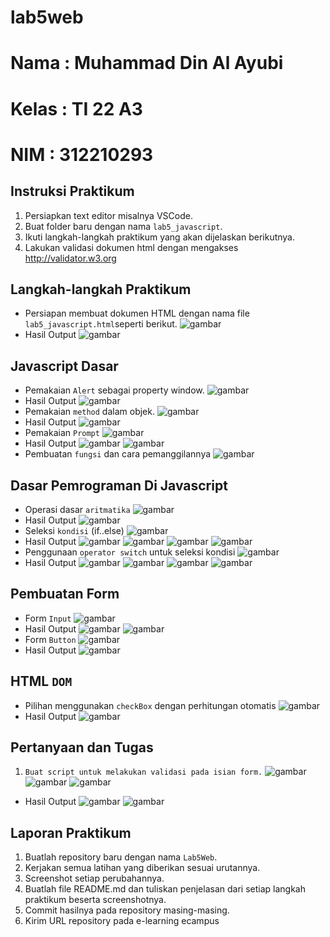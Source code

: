 # lab5web
# Nama : Muhammad Din Al Ayubi
# Kelas : TI 22 A3
# NIM : 312210293

## Instruksi Praktikum
1. Persiapkan text editor misalnya VSCode.
2. Buat folder baru dengan nama ```lab5_javascript```.
3. Ikuti langkah-langkah praktikum yang akan dijelaskan berikutnya.
4. Lakukan validasi dokumen html dengan mengakses http://validator.w3.org
## Langkah-langkah Praktikum
* Persiapan membuat dokumen HTML dengan nama file ```lab5_javascript.html```seperti berikut.
![gambar](tugas5/lab5.png)
* Hasil Output
![gambar](tugas5/1.png)
## Javascript Dasar
* Pemakaian ```Alert``` sebagai property window.
![gambar](tugas5/dasar.png)
* Hasil Output
![gambar](tugas5/2.png)
* Pemakaian ```method``` dalam objek.
![gambar](tugas5/method.png)
* Hasil Output
![gambar](tugas5/3.png)
* Pemakaian ```Prompt```
![gambar](tugas5/prom.png)
* Hasil Output
![gambar](tugas5/4.png)
![gambar](tugas5/5.png)
* Pembuatan ```fungsi``` dan cara pemanggilannya
![gambar](tugas5/fungsi.png)
## Dasar Pemrograman Di Javascript
* Operasi dasar ```aritmatika```
![gambar](tugas5/aritmatika.dasar.png)
* Hasil Output
![gambar](tugas5/6.png)
* Seleksi ```kondisi``` (if..else)
![gambar](tugas5/kondisi.png)
* Hasil Output
![gambar](tugas5/7.png)
![gambar](tugas5/8.png)
![gambar](tugas5/9.png)
![gambar](tugas5/10.png)
* Penggunaan ```operator switch``` untuk seleksi kondisi
![gambar](tugas5/operasi.switch.png)
* Hasil Output
![gambar](tugas5/11.png)
![gambar](tugas5/12.png)
![gambar](tugas5/13.png)
![gambar](tugas5/14.png)
## Pembuatan Form
* Form ```Input```
![gambar](tugas5/input.png)
* Hasil Output
![gambar](tugas5/15.png)
![gambar](tugas5/16.png)
* Form ```Button```
![gambar](tugas5/button.png)
* Hasil Output
![gambar](tugas5/17.png)
## HTML ```DOM```
* Pilihan menggunakan ```checkBox``` dengan perhitungan otomatis
![gambar](tugas5/dom.png)
* Hasil Output
![gambar](tugas5/20.png)
## Pertanyaan dan Tugas
1. ```Buat script untuk melakukan validasi pada isian form.```
![gambar](tugas5/code.hd.png)
![gambar](tugas5/codehome.png)
![gambar](tugas5/css.png)
* Hasil Output
![gambar](tugas5/18.png)
![gambar](tugas5/19.png)
## Laporan Praktikum
1. Buatlah repository baru dengan nama ```Lab5Web```.
2. Kerjakan semua latihan yang diberikan sesuai urutannya.
3. Screenshot setiap perubahannya.
4. Buatlah file README.md dan tuliskan penjelasan dari setiap langkah praktikum beserta
screenshotnya.
5. Commit hasilnya pada repository masing-masing.
6. Kirim URL repository pada e-learning ecampus